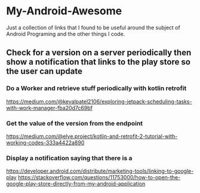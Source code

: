 # My-Android-Awesome
Just a collection of links that I found to be useful around the subject of Android Programing and the other things I code.

## Check for a version on a server periodically then show a notification that links to the play store so the user can update

### Do a Worker and retrieve stuff periodically with kotlin retrofit
https://medium.com/@kevalpatel2106/exploring-jetpack-scheduling-tasks-with-work-manager-fba20d7c69bf

### Get the value of the version from the endpoint
https://medium.com/@elye.project/kotlin-and-retrofit-2-tutorial-with-working-codes-333a4422a890

### Display a notification saying that there is a 
https://developer.android.com/distribute/marketing-tools/linking-to-google-play
https://stackoverflow.com/questions/11753000/how-to-open-the-google-play-store-directly-from-my-android-application

